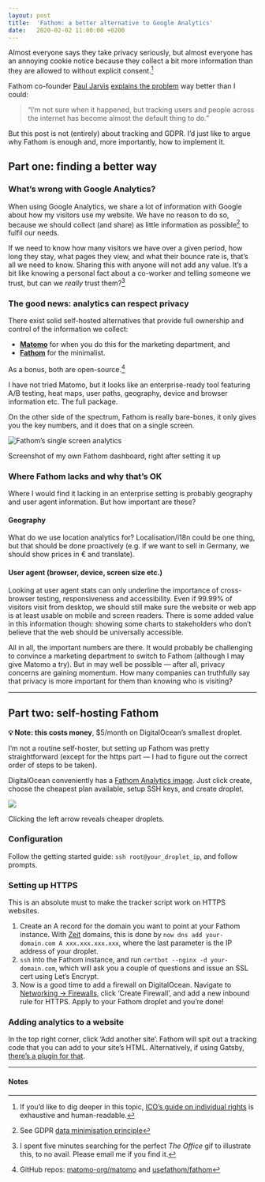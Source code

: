 ```yaml
---
layout: post
title:  'Fathom: a better alternative to Google Analytics'
date:   2020-02-02 11:00:00 +0200
---
```


Almost everyone says they take privacy seriously, but almost everyone has an annoying cookie notice because they collect a bit more information than they are allowed to without explicit consent.[^1]

Fathom co-founder [Paul Jarvis](https://twitter.com/pjrvs/) [explains  the problem](https://usefathom.com/blog/blackhole) way better than I could:

> “I’m not sure when it happened, but tracking users and people across the internet has become almost the default thing to do.”

But this post is not (entirely) about tracking and GDPR. I’d just like to argue why Fathom is enough and, more importantly, how to implement it.

## Part one: finding a better way

### What’s wrong with Google Analytics?

When using Google Analytics, we share a lot of information with Google about how my visitors use my website. We have no reason to do so, because we should collect (and share) as little information as possible[^2] to fulfil our needs. 

If we need to know how many visitors we have over a given period, how long they stay, what pages they view, and what their bounce rate is, that’s all we need to know. Sharing this with anyone will not add any value. It’s a bit like knowing a personal fact about a co-worker and telling someone we trust, but can we _really_ trust them?[^3]

### The good news: analytics can respect privacy

There exist solid self-hosted alternatives that provide full ownership and control of the information we collect:
- [__Matomo__](https://matomo.org/why-matomo/) for when you do this for the marketing department, and
- [__Fathom__](https://usefathom.com) for the minimalist.

As a bonus, both are open-source.[^4]

I have not tried Matomo, but it looks like an enterprise-ready tool featuring A/B testing, heat maps, user paths, geography, device and browser information etc. The full package.

On the other side of the spectrum, Fathom is really bare-bones, it only gives you the key numbers, and it does that on a single screen.

![Fathom’s single screen analytics](./fathom.png)
<figcaption>Screenshot of my own Fathom dashboard, right after setting it up</figcaption>

### Where Fathom lacks and why that’s OK
Where I would find it lacking in an enterprise setting is probably geography and user agent information. But how important are these?

#### Geography
What do we use location analytics for? Localisation/i18n could be one thing, but that should be done proactively (e.g. if we want to sell in Germany, we should show prices in € and translate).

#### User agent (browser, device, screen size etc.)
Looking at user agent stats can only underline the importance of cross-browser testing, responsiveness and accessibility. Even if 99.99% of visitors visit from desktop, we should still make sure the website or web app is at least usable on mobile and screen readers. There is some added value in this information though: showing some charts to stakeholders who don’t believe that the web should be universally accessible.

All in all, the important numbers are there. It would probably be challenging to convince a marketing department to switch to Fathom (although I may give Matomo a try). But in may well be possible — after all, privacy concerns are gaining momentum. How many companies can truthfully say that privacy is more important for them than knowing who is visiting?

---

## Part two: self-hosting Fathom

__💡 Note: this costs money__, $5/month on DigitalOcean’s smallest droplet.

I’m not a routine self-hoster, but setting up Fathom was pretty straightforward (except for the https part — I had to figure out the correct order of steps to be taken).

DigitalOcean conveniently has a [Fathom Analytics image](https://cloud.digitalocean.com/marketplace/5c520a5b3201e30d52590370?i=7012c3). Just click create, choose the cheapest plan available, setup SSH keys, and create droplet.

![](./droplets.gif)
<figcaption>Clicking the left arrow reveals cheaper droplets.</figcaption>

### Configuration

Follow the getting started guide: `ssh root@your_droplet_ip`, and follow prompts.

### Setting up HTTPS

This is an absolute must to make the tracker script work on HTTPS websites.

1. Create an A record for the domain you want to point at your Fathom instance. With [Zeit](https://zeit.co/domains/) domains, this is done by `now dns add your-domain.com A xxx.xxx.xxx.xxx`, where the last parameter is the IP address of your droplet.
2. `ssh` into the Fathom instance, and run `certbot --nginx -d your-domain.com`, which will ask you a couple of questions and issue an SSL cert using Let’s Encrypt.
3. Now is a good time to add a firewall on DigitalOcean. Navigate to [Networking → Firewalls](https://cloud.digitalocean.com/networking/firewalls), click ‘Create Firewall’, and add a new inbound rule for HTTPS. Apply to your Fathom droplet and you’re done!

### Adding analytics to a website

In the top right corner, click ‘Add another site’. Fathom will spit out a tracking code that you can add to your site’s HTML. Alternatively, if using Gatsby, [there’s a plugin for that](https://www.gatsbyjs.org/packages/gatsby-plugin-fathom/).

---

#### Notes

[^1]: If you’d like to dig deeper in this topic, [ICO’s guide on individual rights](https://ico.org.uk/for-organisations/guide-to-data-protection/guide-to-the-general-data-protection-regulation-gdpr/individual-rights/) is exhaustive and human-readable.
[^2]: See GDPR [data minimisation principle](https://ico.org.uk/for-organisations/guide-to-data-protection/guide-to-the-general-data-protection-regulation-gdpr/principles/data-minimisation/)
[^3]: I spent five minutes searching for the perfect _The Office_ gif to illustrate this, to no avail. Please email me if you find it.
[^4]: GitHub repos: [matomo-org/matomo](https://github.com/matomo-org/matomo) and [usefathom/fathom](https://github.com/usefathom/fathom)
